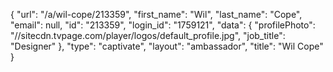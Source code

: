 {
    "url": "\/a\/wil-cope\/213359",
    "first_name": "Wil",
    "last_name": "Cope",
    "email": null,
    "id": "213359",
    "login_id": "1759121",
    "data": {
        "profilePhoto": "\/\/sitecdn.tvpage.com\/player\/logos\/default_profile.jpg",
        "job_title": "Designer"
    },
    "type": "captivate",
    "layout": "ambassador",
    "title": "Wil Cope"
}